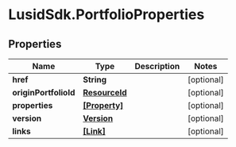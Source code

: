# LusidSdk.PortfolioProperties

## Properties
Name | Type | Description | Notes
------------ | ------------- | ------------- | -------------
**href** | **String** |  | [optional] 
**originPortfolioId** | [**ResourceId**](ResourceId.md) |  | [optional] 
**properties** | [**[Property]**](Property.md) |  | [optional] 
**version** | [**Version**](Version.md) |  | [optional] 
**links** | [**[Link]**](Link.md) |  | [optional] 


